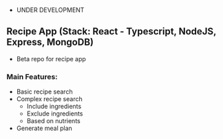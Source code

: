 * UNDER DEVELOPMENT

## Recipe App (Stack: React - Typescript, NodeJS, Express, MongoDB)

- Beta repo for recipe app

### Main Features:

- Basic recipe search
- Complex recipe search
  - Include ingredients
  - Exclude ingredients
  - Based on nutrients
- Generate meal plan
